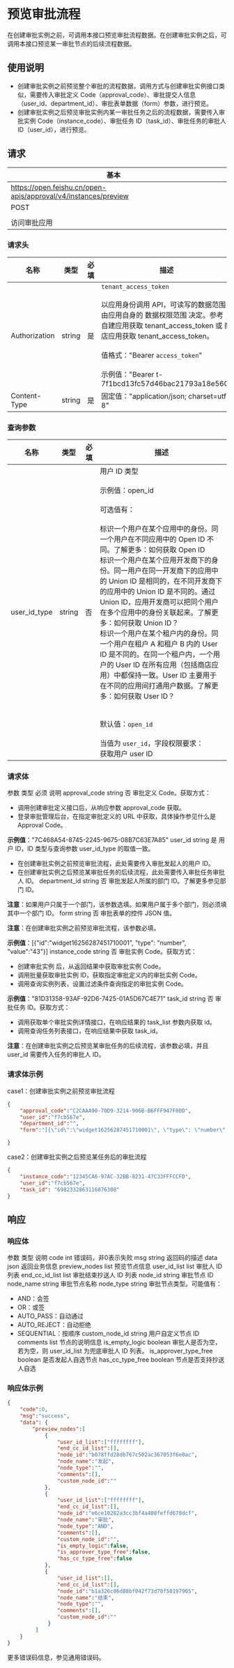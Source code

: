# 预览审批流程

在创建审批实例之前，可调用本接口预览审批流程数据。在创建审批实例之后，可调用本接口预览某一审批节点的后续流程数据。

## 使用说明

- 创建审批实例之前预览整个审批的流程数据，调用方式与创建审批实例接口类似，需要传入审批定义 Code（approval_code）、审批提交人信息（user_id、department_id）、审批表单数据（form）参数，进行预览。
- 创建审批实例之后预览审批实例内某一审批任务之后的流程数据，需要传入审批实例 Code（instance_code）、审批任务 ID（task_id）、审批任务的审批人 ID（user_id），进行预览。



## 请求
| 基本 |  |
| --- | --- |
| https://open.feishu.cn/open-apis/approval/v4/instances/preview |
| POST |
|  |
| 访问审批应用 |




### 请求头
| 名称 | 类型 | 必填 | 描述 |
| --- | --- | --- | --- |
| Authorization | string | 是 | `tenant_access_token`<br> <br>以应用身份调用 API，可读写的数据范围由应用自身的 数据权限范围 决定。参考 自建应用获取 tenant_access_token 或 商店应用获取 tenant_access_token。<br> <br>值格式："Bearer `access_token`"<br><br>示例值："Bearer t-7f1bcd13fc57d46bac21793a18e560" |
| Content-Type | string | 是 | 固定值："application/json; charset=utf-8" |



### 查询参数
| 名称 | 类型 | 必填 | 描述 |
| --- | --- | --- | --- |
| user_id_type | string | 否 | 用户 ID 类型<br><br>示例值：open_id<br><br>可选值有：<br><br>标识一个用户在某个应用中的身份。同一个用户在不同应用中的 Open ID 不同。了解更多：如何获取 Open ID<br>标识一个用户在某个应用开发商下的身份。同一用户在同一开发商下的应用中的 Union ID 是相同的，在不同开发商下的应用中的 Union ID 是不同的。通过 Union ID，应用开发商可以把同个用户在多个应用中的身份关联起来。了解更多：如何获取 Union ID？<br>标识一个用户在某个租户内的身份。同一个用户在租户 A 和租户 B 内的 User ID 是不同的。在同一个租户内，一个用户的 User ID 在所有应用（包括商店应用）中都保持一致。User ID 主要用于在不同的应用间打通用户数据。了解更多：如何获取 User ID？<br><br><br>默认值：`open_id`<br><br>当值为 `user_id`，字段权限要求：<br>获取用户 user ID |



### 请求体

<md-dt-table>
	<md-dt-thead>
		<md-dt-tr>
			<md-dt-th style="width: 25%;">参数</md-dt-th>
			<md-dt-th style="width: 15%;">类型</md-dt-th>
			<md-dt-th style="width: 15%;">必须</md-dt-th>
			<md-dt-th style="width: 45%;">说明</md-dt-th>
		</md-dt-tr>
	</md-dt-thead>
	<md-dt-tbody>
		<md-dt-tr>
			<md-dt-td>approval_code</md-dt-td>
			<md-dt-td>string</md-dt-td>
			<md-dt-td>否</md-dt-td>
			<md-dt-td>审批定义 Code。获取方式：

- 调用创建审批定义接口后，从响应参数 approval_code 获取。
- 登录审批管理后台，在指定审批定义的 URL 中获取，具体操作参见什么是 Approval Code。

**示例值**："7C468A54-8745-2245-9675-08B7C63E7A85"</md-dt-td>
		</md-dt-tr>
		<md-dt-tr>
			<md-dt-td>user_id</md-dt-td>
			<md-dt-td>string</md-dt-td>
			<md-dt-td>是</md-dt-td>
			<md-dt-td>用户 ID，ID 类型与查询参数 user_id_type 的取值一致。
			
- 在创建审批实例之前预览审批流程，此处需要传入审批发起人的用户 ID。
- 在创建审批实例之后预览某审批任务的后续流程，此处需要传入审批任务审批人 ID。
			</md-dt-td>
		</md-dt-tr>
		<md-dt-tr>
			<md-dt-td>department_id</md-dt-td>
			<md-dt-td>string</md-dt-td>
			<md-dt-td>否</md-dt-td>
			<md-dt-td>审批发起人所属的部门 ID。了解更多参见部门 ID。
			
**注意**：如果用户只属于一个部门，该参数选填。如果用户属于多个部门，则必须填其中一个部门 ID。</md-dt-td>
		</md-dt-tr>
		<md-dt-tr>
			<md-dt-td>form</md-dt-td>
			<md-dt-td>string</md-dt-td>
			<md-dt-td>否</md-dt-td>
			<md-dt-td>审批表单的控件 JSON 值。
			
**注意**：在创建审批实例之前预览审批流程，该参数必填。

**示例值**：[{\"id\":\"widget16256287451710001\", \"type\": \"number\", \"value\":\"43\"}]</md-dt-td>
		</md-dt-tr>
		<md-dt-tr>
			<md-dt-td>instance_code</md-dt-td>
			<md-dt-td>string</md-dt-td>
			<md-dt-td>否</md-dt-td>
			<md-dt-td>审批实例 Code。获取方式：

- 创建审批实例 后，从返回结果中获取审批实例 Code。
- 调用批量获取审批实例 ID，获取指定审批定义内的审批实例 Code。
- 调用查询实例列表，设置过滤条件查询指定的审批实例 Code。

**示例值**："81D31358-93AF-92D6-7425-01A5D67C4E71"</md-dt-td>
		</md-dt-tr>
		<md-dt-tr>
			<md-dt-td>task_id</md-dt-td>
			<md-dt-td>string</md-dt-td>
			<md-dt-td>否</md-dt-td>
			<md-dt-td>审批任务 ID。获取方式：

- 调用获取单个审批实例详情接口，在响应结果的 task_list 参数内获取 id。
- 调用查询任务列表接口，在响应结果中获取 task_id。
			
**注意**：在创建审批实例之后预览某审批任务的后续流程，该参数必填，并且 user_id 需要传入任务的审批人 ID。</md-dt-td>
		</md-dt-tr>
	</md-dt-tbody>
</md-dt-table>



### 请求体示例

case1：创建审批实例之前预览审批流程

```json
{
    "approval_code":"C2CAAA90-70D9-3214-906B-B6FFF947F00D",
    "user_id":"f7cb567e",
    "department_id":"",
    "form":"[{\"id\":\"widget16256287451710001\", \"type\": \"number\", \"value\":\"43\"}]"

}
```

case2：创建审批实例之后预览某任务后的审批流程

```json
{
    "instance_code":"12345CA6-97AC-32BB-8231-47C33FFFCCFD",
    "user_id":"f7cb567e",
    "task_id": "6982332863116876308"
}
```

## 响应

### 响应体
<md-dt-table>
  <md-dt-thead>
    <md-dt-tr>
      <md-dt-th style="width: 30%;">参数</md-dt-th>
      <md-dt-th style="width: 20%;">类型</md-dt-th>
      <md-dt-th style="width: 50%;">说明</md-dt-th>
    </md-dt-tr>
  </md-dt-thead>
  <md-dt-tbody>
    <md-dt-tr>
      <md-dt-td>code</md-dt-td>
      <md-dt-td>int</md-dt-td>
      <md-dt-td>错误码，非0表示失败</md-dt-td>
    </md-dt-tr>
    <md-dt-tr>
      <md-dt-td>msg</md-dt-td>
      <md-dt-td>string</md-dt-td>
      <md-dt-td>返回码的描述</md-dt-td>
    </md-dt-tr>
    <md-dt-tr>
      <md-dt-td>data</md-dt-td>
      <md-dt-td>json</md-dt-td>
      <md-dt-td>返回业务信息</md-dt-td>
    </md-dt-tr>
    <md-dt-tr level="1">
      <md-dt-td>preview_nodes</md-dt-td>
      <md-dt-td>list</md-dt-td>
      <md-dt-td>预览节点信息</md-dt-td>
    </md-dt-tr>
    <md-dt-tr level="2">
      <md-dt-td>user_id_list</md-dt-td>
      <md-dt-td>list</md-dt-td>
      <md-dt-td>审批人 ID 列表</md-dt-td>
    </md-dt-tr>
    <md-dt-tr level="2">
      <md-dt-td>end_cc_id_list</md-dt-td>
      <md-dt-td>list</md-dt-td>
      <md-dt-td>审批结束抄送人 ID 列表</md-dt-td>
    </md-dt-tr>
    <md-dt-tr level="2">
      <md-dt-td>node_id</md-dt-td>
      <md-dt-td>string</md-dt-td>
      <md-dt-td>审批节点 ID</md-dt-td>
    </md-dt-tr>
    <md-dt-tr level="2">
      <md-dt-td>node_name</md-dt-td>
      <md-dt-td>string</md-dt-td>
      <md-dt-td>审批节点名称</md-dt-td>
    </md-dt-tr>
    <md-dt-tr level="2">
      <md-dt-td>node_type</md-dt-td>
      <md-dt-td>string</md-dt-td>
      <md-dt-td>审批节点类型。可能值有：
	  
- AND：会签
- OR：或签
- AUTO_PASS：自动通过
- AUTO_REJECT：自动拒绝
- SEQUENTIAL：按顺序
	</md-dt-td>
    </md-dt-tr>
    <md-dt-tr level="2">
      <md-dt-td>custom_node_id</md-dt-td>
      <md-dt-td>string</md-dt-td>
      <md-dt-td>用户自定义节点 ID</md-dt-td>
    </md-dt-tr>
    <md-dt-tr level="2">
      <md-dt-td>comments</md-dt-td>
      <md-dt-td>list</md-dt-td>
      <md-dt-td>节点的说明信息</md-dt-td>
    </md-dt-tr>
    <md-dt-tr level="2">
      <md-dt-td>is_empty_logic</md-dt-td>
      <md-dt-td>boolean</md-dt-td>
      <md-dt-td>审批人是否为空，若为空，则 user_id_list 为兜底审批人 ID 列表。</md-dt-td>
    </md-dt-tr>
    <md-dt-tr level="2">
      <md-dt-td>is_approver_type_free</md-dt-td>
      <md-dt-td>boolean</md-dt-td>
      <md-dt-td>是否发起人自选节点</md-dt-td>
    </md-dt-tr>
    <md-dt-tr level="2">
      <md-dt-td>has_cc_type_free</md-dt-td>
      <md-dt-td>boolean</md-dt-td>
      <md-dt-td>节点是否支持抄送人自选</md-dt-td>
    </md-dt-tr>
  </md-dt-tbody>
</md-dt-table>


### 响应体示例

```json
{ 
    "code":0, 
    "msg":"success", 
    "data": { 
        "preview_nodes":[
            {
                "user_id_list":["ffffffff"],
                "end_cc_id_list":[],
                "node_id":"b078ffd28db767c502ac367053f6e0ac",
                "node_name":"发起",
                "node_type":"",
                "comments":[],
                "custom_node_id":""
            },
            {
                "user_id_list":["ffffffff"],
                "end_cc_id_list":[],
                "node_id":"e6ce10282a3cc3bf4a408feffd678dcf",
                "node_name":"审批",
                "node_type":"AND",
                "comments":[],
                "custom_node_id":"",
                "is_empty_logic":false,
                "is_approver_type_free":false,
                "has_cc_type_free":false
            },
            {
                "user_id_list":[],
                "end_cc_id_list":[],
                "node_id":"b1a326c06d88bf042f73d70f50197905",
                "node_name":"结束",
                "node_type":"",
                "comments":[],
                "custom_node_id":""
             }
         ]
    }        
}  
```

更多错误码信息，参见通用错误码。